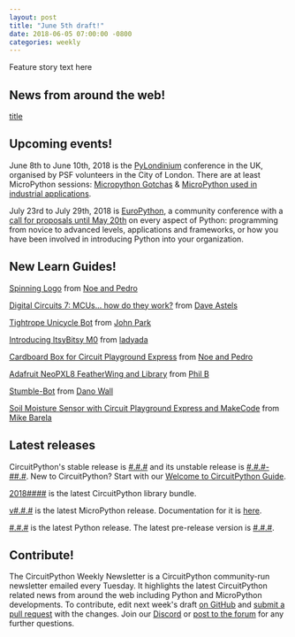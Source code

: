 ```yaml
---
layout: post
title: "June 5th draft!"
date: 2018-06-05 07:00:00 -0800
categories: weekly
---
```


Feature story text here

## News from around the web!

[title](url)

## Upcoming events!

June 8th to June 10th, 2018 is the [PyLondinium](https://pylondinium.org/) conference in the UK, organised by PSF volunteers in the City of London. There are at least MicroPython sessions: [Micropython Gotchas](https://pylondinium.org/talk.html?talk_id=7) & [MicroPython used in industrial applications](https://pylondinium.org/talk.html?talk_id=15).

July 23rd to July 29th, 2018 is [EuroPython](https://ep2018.europython.eu/), a community conference with a [call for proposals until May 20th](https://ep2018.europython.eu/en/call-for-proposals/) on every aspect of Python: programming from novice to advanced levels, applications and frameworks, or how you have been involved in introducing Python into your organization.

## New Learn Guides!

[Spinning Logo](https://learn.adafruit.com/spinning-logo) from [Noe and Pedro](https://learn.adafruit.com/users/pixil3d)

[Digital Circuits 7: MCUs... how do they work?](https://learn.adafruit.com/mcus-how-do-they-work) from [Dave Astels](https://learn.adafruit.com/users/dastels)

[Tightrope Unicycle Bot](https://learn.adafruit.com/tightrope-unicycle-bot) from [John Park](https://learn.adafruit.com/users/johnpark)

[Introducing ItsyBitsy M0](https://learn.adafruit.com/introducing-itsy-bitsy-m0) from [ladyada](https://learn.adafruit.com/users/adafruit2)

[Cardboard Box for Circuit Playground Express](https://learn.adafruit.com/cardboard-box-for-circuit-playground-express) from [Noe and Pedro](https://learn.adafruit.com/users/pixil3d)

[Adafruit NeoPXL8 FeatherWing and Library](https://learn.adafruit.com/adafruit-neopxl8-featherwing-and-library) from [Phil B](https://learn.adafruit.com/users/pburgess)

[Stumble-Bot](https://learn.adafruit.com/stumble-bot-with-circuit-playground-and-crickit) from [Dano Wall](https://learn.adafruit.com/users/danowall)

[Soil Moisture Sensor with Circuit Playground Express and MakeCode](https://learn.adafruit.com/soil-moisture-sensor-with-circuit-playground-express) from [Mike Barela](https://learn.adafruit.com/users/MikeBarela)

## Latest releases

CircuitPython's stable release is [#.#.#](https://github.com/adafruit/circuitpython/releases/latest) and its unstable release is [#.#.#-##.#](https://github.com/adafruit/circuitpython/releases). New to CircuitPython? Start with our [Welcome to CircuitPython Guide](https://learn.adafruit.com/welcome-to-circuitpython).

[2018####](https://github.com/adafruit/Adafruit_CircuitPython_Bundle/releases/latest) is the latest CircuitPython library bundle.

[v#.#.#](https://micropython.org/download) is the latest MicroPython release. Documentation for it is [here](http://docs.micropython.org/en/latest/pyboard/).

[#.#.#](https://www.python.org/downloads/) is the latest Python release. The latest pre-release version is [#.#.#](https://www.python.org/download/pre-releases/).

## Contribute!

The CircuitPython Weekly Newsletter is a CircuitPython community-run newsletter emailed every Tuesday. It highlights the latest CircuitPython related news from around the web including Python and MicroPython developments. To contribute, edit next week's draft [on GitHub](https://github.com/adafruit/circuitpython-weekly-newsletter/tree/gh-pages/_drafts) and [submit a pull request](https://help.github.com/articles/editing-files-in-your-repository/) with the changes. Join our [Discord](https://adafru.it/discord) or [post to the forum](https://forums.adafruit.com/viewforum.php?f=60) for any further questions.
